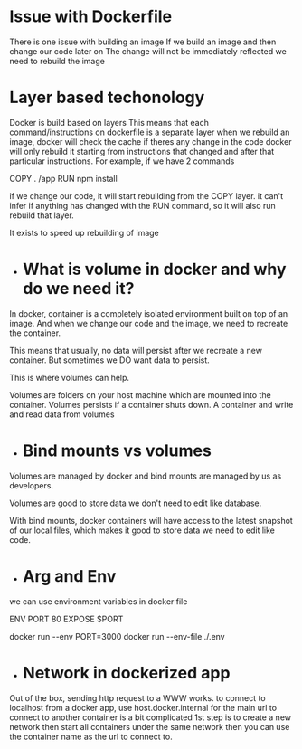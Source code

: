 # Issue with Dockerfile

There is one issue with building an image
If we build an image and then change our code later on
The change will not be immediately reflected
we need to rebuild the image

# Layer based techonology

Docker is build based on layers
This means that each command/instructions on dockerfile is a separate layer
when we rebuild an image, docker will check the cache if theres any change in the code
docker will only rebuild it starting from instructions that changed and after that particular instructions.
For example, if we have 2 commands

COPY . /app
RUN npm install

if we change our code, it will start rebuilding from the COPY layer.
it can't infer if anything has changed with the RUN command, so it will also run rebuild that layer.

It exists to speed up rebuilding of image

- # What is volume in docker and why do we need it?

In docker, container is a completely isolated environment built on top of an image. And when we change our code and the image, we need to recreate the container.

This means that usually, no data will persist after we recreate a new container. But sometimes we DO want data to persist.

This is where volumes can help.

Volumes are folders on your host machine which are mounted into the container. Volumes persists if a container shuts down. A container and write and read data from volumes

- # Bind mounts vs volumes

Volumes are managed by docker and bind mounts are managed by us as developers.

Volumes are good to store data we don't need to edit like database.

With bind mounts, docker containers will have access to the latest snapshot of our local files, which makes it good to store data we need to edit like code.

- # Arg and Env

we can use environment variables in docker file

ENV PORT 80
EXPOSE $PORT

docker run --env PORT=3000
docker run --env-file ./.env

- # Network in dockerized app

Out of the box, sending http request to a WWW works.
to connect to localhost from a docker app, use host.docker.internal for the main url
to connect to another container is a bit complicated
1st step is to create a new network
then start all containers under the same network
then you can use the container name as the url to connect to.
